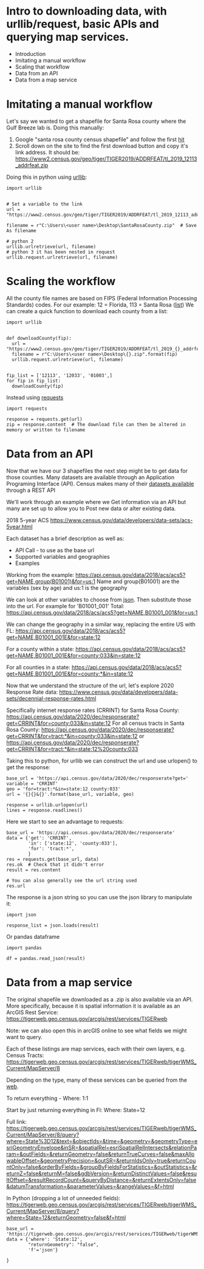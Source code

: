 # Intro to downloading data, with urllib/request, basic APIs and querying map services.
- Introduction
- Imitating a manual workflow
- Scaling that workflow
- Data from an API
- Data from a map service

# Imitating a manual workflow
Let's say we wanted to get a shapefile for Santa Rosa county where the Gulf Breeze lab is. Doing this manually:
  1. Google "santa rosa county census shapefile" and follow the first [hit](https://catalog.data.gov/dataset/tiger-line-shapefile-2019-county-santa-rosa-county-fl-address-range-feature-county-based)
  2. Scroll down on the site to find the first download button and copy it's link address. It should be:
https://www2.census.gov/geo/tiger/TIGER2019/ADDRFEAT/tl_2019_12113_addrfeat.zip
  
Doing this in python using [urllib](https://docs.python.org/3/library/urllib.request.html):
  
    import urllib
    
    
    # Set a variable to the link
    url = "https://www2.census.gov/geo/tiger/TIGER2019/ADDRFEAT/tl_2019_12113_addrfeat.zip"
    
    filename = r"C:\Users\<user name>\Desktop\SantaRosaCounty.zip"  # Save As filename
    
    # python 2
    urllib.urlretrieve(url, filename)
    # python 3 it has been nested in request
    urllib.request.urlretrieve(url, filename)
    
# Scaling the workflow
All the county file names are based on FIPS (Federal Information Processing Standards) codes. For our example: 12 = Florida, 113 = Santa Rosa ([list](https://www.census.gov/prod/techdoc/cbp/cbp95/st-cnty.pdf))
We can create a quick function to download each county from a list:
  
    import urllib
    
    
    def downloadCounty(fip):
      url = "https://www2.census.gov/geo/tiger/TIGER2019/ADDRFEAT/tl_2019_{}_addrfeat.zip".format(fip)
      filename = r"C:\Users\<user name>\Desktop\{}.zip".format(fip)
      urllib.request.urlretrieve(url, filename)
      
    
    fip_list = ['12113', '12033', '01003',]
    for fip in fip_list:
      downloadCounty(fip)
  
Instead using [requests](https://requests.readthedocs.io/en/master/)
  
    import requests
    
    response = requests.get(url)
    zip = response.content  # The download file can then be altered in memory or written to filename
    
# Data from an API
Now that we have our 3 shapefiles the next step might be to get data for those counties. Many datasets are available through an Application Programing Interface (API).
Census makes many of their [datasets available](https://www.census.gov/data/developers/data-sets.html) through a REST API

We'll work through an example where we Get information via an API but many are set up to allow you to Post new data or alter existing data. 

2018 5-year ACS
https://www.census.gov/data/developers/data-sets/acs-5year.html

Each dataset has a brief description as well as:
 - API Call - to use as the base url
 - Supported variables and geographies
 - Examples

Working from the example:
https://api.census.gov/data/2018/acs/acs5?get=NAME,group(B01001)&for=us:1
Name and group(B01001) are the variables (sex by age) and us:1 is the geography

We can look at other variables to choose from [json](https://api.census.gov/data/2018/acs/acs5/variables.json). Then substitute those into the url. For example for 'B01001_001' Total:
https://api.census.gov/data/2018/acs/acs5?get=NAME,B01001_001&for=us:1

We can change the geography in a similar way, replacing the entire US with FL:
https://api.census.gov/data/2018/acs/acs5?get=NAME,B01001_001E&for=state:12

For a county within a state:
https://api.census.gov/data/2018/acs/acs5?get=NAME,B01001_001E&for=county:033&in=state:12

For all counties in a state:
https://api.census.gov/data/2018/acs/acs5?get=NAME,B01001_001E&for=county:*&in=state:12

Now that we understand the structure of the url, let's explore 2020 Response Rate data:
https://www.census.gov/data/developers/data-sets/decennial-response-rates.html

Specifically internet response rates (CRRINT) for Santa Rosa County:
https://api.census.gov/data/2020/dec/responserate?get=CRRINT&for=county:033&in=state:12
For all census tracts in Santa Rosa County:
https://api.census.gov/data/2020/dec/responserate?get=CRRINT&for=tract:*&in=county:033&in=state:12
or
https://api.census.gov/data/2020/dec/responserate?get=CRRINT&for=tract:*&in=state:12%20county:033

Taking this to python, for urllib we can construct the url and use urlopen() to get the response:
  
    base_url = 'https://api.census.gov/data/2020/dec/responserate?get='
    variable = 'CRRINT'
    geo = 'for=tract:*&in=state:12 county:033'
    url = '{}{}&{}'.format(base_url, variable, geo)
    
    response = urllib.urlopen(url)
    lines = response.readlines()

Here we start to see an advantage to requests:
  
    base_url = 'https://api.census.gov/data/2020/dec/responserate'
    data = {'get': 'CRRINT',
            'in': ['state:12', 'county:033'],
            'for': 'tract:*',
            }
    res = requests.get(base_url, data)
    res.ok  # Check that it didn't error
    result = res.content

    # You can also generally see the url string used
    res.url  

The response is a json string so you can use the json library to manipulate it:
  
    import json
    
    response_list = json.loads(result)

Or pandas dataframe
  
    import pandas
    
    df = pandas.read_json(result)
    

# Data from a map service
The original shapefile we downloaded as a .zip is also available via an API. More specifically, because it is spatial information it is available as an ArcGIS Rest Service:
https://tigerweb.geo.census.gov/arcgis/rest/services/TIGERweb

Note: we can also open this in arcGIS online to see what fields we might want to query.

Each of these listings are map services, each with their own layers, e.g. Census Tracts:
https://tigerweb.geo.census.gov/arcgis/rest/services/TIGERweb/tigerWMS_Current/MapServer/8

Depending on the type, many of these services can be queried from the [web](https://tigerweb.geo.census.gov/arcgis/rest/services/TIGERweb/tigerWMS_Current/MapServer/8/query).

To return everything - Where: 1:1

Start by just returning everything in Fl:
Where: State=12

Full link:
https://tigerweb.geo.census.gov/arcgis/rest/services/TIGERweb/tigerWMS_Current/MapServer/8/query?where=State%3D12&text=&objectIds=&time=&geometry=&geometryType=esriGeometryEnvelope&inSR=&spatialRel=esriSpatialRelIntersects&relationParam=&outFields=&returnGeometry=false&returnTrueCurves=false&maxAllowableOffset=&geometryPrecision=&outSR=&returnIdsOnly=true&returnCountOnly=false&orderByFields=&groupByFieldsForStatistics=&outStatistics=&returnZ=false&returnM=false&gdbVersion=&returnDistinctValues=false&resultOffset=&resultRecordCount=&queryByDistance=&returnExtentsOnly=false&datumTransformation=&parameterValues=&rangeValues=&f=html

In Python (dropping a lot of unneeded fields):
https://tigerweb.geo.census.gov/arcgis/rest/services/TIGERweb/tigerWMS_Current/MapServer/8/query?where=State=12&returnGeometry=false&f=html
  
    base_url = 'https://tigerweb.geo.census.gov/arcgis/rest/services/TIGERweb/tigerWMS_Current/MapServer/8/query?'
    data = {'where': 'State:12',
            "returnGeometry": "false",
            'f'='json'}
            
    }
